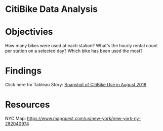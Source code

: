 # CitiBike Data Analysis

# Objectivies
How many bikes were used at each station?
What's the hourly rental count per station on a selected day?
Which bike has been used the most?

# Findings
Click here for Tableau Story: [Snapshot of CitiBike Use in August 2018](https://public.tableau.com/profile/tamyam#!/vizhome/SnapshotofCitiBikeUseinAugust2018/Story1?publish=yes)

# Resources
NYC Map: https://www.mapquest.com/us/new-york/new-york-ny-282040974
